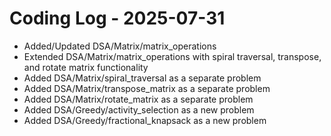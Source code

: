 # Coding Log - 2025-07-31

- Added/Updated DSA/Matrix/matrix_operations
- Extended DSA/Matrix/matrix_operations with spiral traversal, transpose, and rotate matrix functionality
- Added DSA/Matrix/spiral_traversal as a separate problem
- Added DSA/Matrix/transpose_matrix as a separate problem
- Added DSA/Matrix/rotate_matrix as a separate problem
- Added DSA/Greedy/activity_selection as a new problem
- Added DSA/Greedy/fractional_knapsack as a new problem